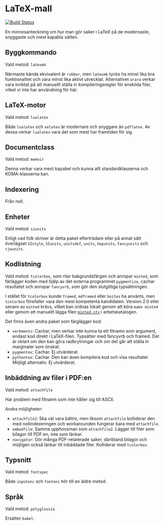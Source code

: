 # LaTeX-mall


[![Build Status](https://travis-ci.org/JonasOlson/latex-mall.svg?branch=master)](https://travis-ci.org/JonasOlson/latex-mall)

En minnesanteckning om hur man gör saker i LaTeX på de modernaste, snyggaste och mest kapabla sätten.

## Byggkommando


Vald metod: `latexmk`

Närmaste kända ekvivalent är `rubber`, men `latexmk` tycks ha minst lika bra funktionalitet och vara minst lika aktivt utvecklat. Alternativet `arara` verkar vara inriktat på att manuellt ställa in kompileringsregler för enskilda filer, vilket vi inte har användning för här.

## LaTeX-motor


Vald metod: `lualatex`

Både `lualatex` och `xelatex` är modernare och snyggare än `pdflatex`. Av dessa verkar `lualatex` vara det som mest har framtiden för sig.

## Documentclass


Vald metod: `memoir`

Denna verkar vara mest kapabel och kunna allt standardklasserna och KOMA-klasserna kan.

## Indexering


Från noll.

## Enheter


Vald metod: `siunitx`

Enligt vad folk skriver är detta paket efterträdare eller på annat sätt överlägset `SIstyle`, `SIunits`, `unitsdef`, `units`, `hepunits`, `fancyunits` och `cjwunits`.

## Kodlistning


Vald metod: `tcolorbox`, som ritar bakgrundsfärgen och anropar `minted`, som färlägger koden med hjälp av det externa programmet `pygmentize`, cachar resultatet och anropar `fancyvrb`, som gör den slutgiltiga typsättningen.

I stället för `tcolorbox` kunde `framed`, `mdframed` eller `boites` ha använts, men `tcolorbox` förefaller vara den mest kompetenta kandidaten. Version 2.0 eller senare av `minted` krävs, vilket kan ordnas lokalt genom att köra `make minted` eller genom att manuellt lägga filen [`minted.sty`](https://raw.githubusercontent.com/gpoore/minted/5219a9c8db6d8b9c1e7c3aeab892ab0f6fc74308/source/minted.sty) i arbetskatalogen.

Det finns även andra paket som färglägger kod:
* `verbments`: Cachar, men verkar inte kunna ta ett filnamn som argument, endast kod direkt i LaTeX-filen. Typsätter med fancyvrb och framed. Det är oklart om den kan göra radbrytningar och om det går att ställa in marginaler som önskat.
* `pygmentex`: Cachar. Ej utvärderat.
* `pythontex`: Cachar. Den kan även kompilera kod och visa resultatet. Möjligt alternativ. Ej utvärderat.

## Inbäddning av filer i PDF:en


Vald metod: `attachfile`

Har problem med filnamn som inte håller sig till ASCII.

Andra möjligheter:
* `attachfile2`: Ska väl vara bättre, men liksom `attachfile` kolliderar den med nollindexeringen och workarounden fungerar bara med `attachfile`.
* `embedfile`: Samma upphovsman som `attachfile2`. Lägger till filer som bilagor till PDF:en, inte som länkar.
* `navigator`: Gör många PDF-relaterade saker, däribland bilagor och möjligen också länkar till inbäddade filer. Kolliderar med `tcolorbox`.

## Typsnitt


Vald metod: `fontspec`

Både `inputenc` och `fontenc` hör till en äldre metod.

## Språk


Vald metod: `polyglossia`

Ersätter `babel`.
